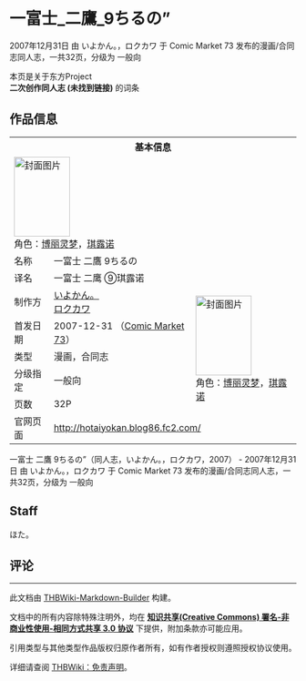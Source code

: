 # 一富士_二鷹_9ちるの”

<!-- source html: G:\repos\THBWiki-Markdown-Builder\THBWikiMarkdown\Temp\main\7\7d\ns0%3A%E4%B8%80%E5%AF%8C%E5%A3%AB_%E4%BA%8C%E9%B7%B9_9%E3%81%A1%E3%82%8B%E3%81%AE%E2%80%9D.html -->

2007年12月31日 由 いよかん。，ロクカワ 于 Comic Market 73 发布的漫画/合同志同人志，一共32页，分级为 一般向

本页是关于东方Project  
 **二次创作同人志 (未找到链接)** 的词条

## 作品信息

<table><tbody><tr><th colspan="3">基本信息</th></tr><tr><td class="cover-artwork-mobile" colspan="2"><a href="./文件-一富士_二鷹_9ちるの”封面.jpg.md" class="image" title="封面图片"><img alt="封面图片" src="https://upload.thwiki.cc/thumb/e/ed/%E4%B8%80%E5%AF%8C%E5%A3%AB_%E4%BA%8C%E9%B7%B9_9%E3%81%A1%E3%82%8B%E3%81%AE%E2%80%9D%E5%B0%81%E9%9D%A2.jpg/98px-%E4%B8%80%E5%AF%8C%E5%A3%AB_%E4%BA%8C%E9%B7%B9_9%E3%81%A1%E3%82%8B%E3%81%AE%E2%80%9D%E5%B0%81%E9%9D%A2.jpg" decoding="async" loading="lazy" width="98" height="140" srcset="https://upload.thwiki.cc/thumb/e/ed/%E4%B8%80%E5%AF%8C%E5%A3%AB_%E4%BA%8C%E9%B7%B9_9%E3%81%A1%E3%82%8B%E3%81%AE%E2%80%9D%E5%B0%81%E9%9D%A2.jpg/146px-%E4%B8%80%E5%AF%8C%E5%A3%AB_%E4%BA%8C%E9%B7%B9_9%E3%81%A1%E3%82%8B%E3%81%AE%E2%80%9D%E5%B0%81%E9%9D%A2.jpg 1.5x, https://upload.thwiki.cc/thumb/e/ed/%E4%B8%80%E5%AF%8C%E5%A3%AB_%E4%BA%8C%E9%B7%B9_9%E3%81%A1%E3%82%8B%E3%81%AE%E2%80%9D%E5%B0%81%E9%9D%A2.jpg/195px-%E4%B8%80%E5%AF%8C%E5%A3%AB_%E4%BA%8C%E9%B7%B9_9%E3%81%A1%E3%82%8B%E3%81%AE%E2%80%9D%E5%B0%81%E9%9D%A2.jpg 2x" data-file-width="268" data-file-height="384"></a><div class="cover-char">角色：<a href="./博丽灵梦.md" title="博丽灵梦">博丽灵梦</a>，<a href="./琪露诺.md" title="琪露诺">琪露诺</a></div></td>
</tr><tr><td class="label">名称</td><td colspan="2"> 一富士 二鷹 9ちるの </td></tr><tr><td class="label">译名</td><td colspan="2"> 一富士 二鹰 ⑨琪露诺 </td></tr><tr><td class="label">制作方</td><td><a href="./いよかん。.md" title="いよかん。">いよかん。</a><br><a href="./ロクカワ.md" title="ロクカワ">ロクカワ</a></td><td class="cover-artwork" rowspan="5" style="min-width:140px;"><a href="./文件-一富士_二鷹_9ちるの”封面.jpg.md" class="image" title="封面图片"><img alt="封面图片" src="https://upload.thwiki.cc/thumb/e/ed/%E4%B8%80%E5%AF%8C%E5%A3%AB_%E4%BA%8C%E9%B7%B9_9%E3%81%A1%E3%82%8B%E3%81%AE%E2%80%9D%E5%B0%81%E9%9D%A2.jpg/98px-%E4%B8%80%E5%AF%8C%E5%A3%AB_%E4%BA%8C%E9%B7%B9_9%E3%81%A1%E3%82%8B%E3%81%AE%E2%80%9D%E5%B0%81%E9%9D%A2.jpg" decoding="async" loading="lazy" width="98" height="140" srcset="https://upload.thwiki.cc/thumb/e/ed/%E4%B8%80%E5%AF%8C%E5%A3%AB_%E4%BA%8C%E9%B7%B9_9%E3%81%A1%E3%82%8B%E3%81%AE%E2%80%9D%E5%B0%81%E9%9D%A2.jpg/146px-%E4%B8%80%E5%AF%8C%E5%A3%AB_%E4%BA%8C%E9%B7%B9_9%E3%81%A1%E3%82%8B%E3%81%AE%E2%80%9D%E5%B0%81%E9%9D%A2.jpg 1.5x, https://upload.thwiki.cc/thumb/e/ed/%E4%B8%80%E5%AF%8C%E5%A3%AB_%E4%BA%8C%E9%B7%B9_9%E3%81%A1%E3%82%8B%E3%81%AE%E2%80%9D%E5%B0%81%E9%9D%A2.jpg/195px-%E4%B8%80%E5%AF%8C%E5%A3%AB_%E4%BA%8C%E9%B7%B9_9%E3%81%A1%E3%82%8B%E3%81%AE%E2%80%9D%E5%B0%81%E9%9D%A2.jpg 2x" data-file-width="268" data-file-height="384"></a><div class="cover-char">角色：<a href="./博丽灵梦.md" title="博丽灵梦">博丽灵梦</a>，<a href="./琪露诺.md" title="琪露诺">琪露诺</a></div></td>
</tr><tr><td class="label">首发日期</td><td>2007-12-31&#160;（<a href="/展会作品列表?e=Comic+Market%2373">Comic Market 73</a>）</td></tr><tr><td class="label">类型</td><td>漫画，合同志</td></tr><tr><td class="label">分级指定</td><td>一般向</td></tr><tr><td class="label">页数</td><td>32P</td></tr>
<tr><td class="label">官网页面</td><td colspan="2"><a rel="nofollow" class="external free" href="http://hotaiyokan.blog86.fc2.com/">http://hotaiyokan.blog86.fc2.com/</a></td></tr></tbody></table>

一富士 二鷹 9ちるの”（同人志，いよかん。，ロクカワ，2007） - 2007年12月31日 由 いよかん。，ロクカワ 于 Comic Market 73 发布的漫画/合同志同人志，一共32页，分级为 一般向

## Staff
  
ほた。
  


## 评论




---

此文档由 [THBWiki-Markdown-Builder](https://github.com/Delsin-Yu/THBWiki-Markdown-Builder) 构建。

文档中的所有内容除特殊注明外，均在 [**知识共享(Creative Commons) 署名-非商业性使用-相同方式共享 3.0 协议**](https://creativecommons.org/licenses/by-sa/3.0/deed.zh-hans) 下提供，附加条款亦可能应用。

引用类型与其他类型作品版权归原作者所有，如有作者授权则遵照授权协议使用。

详细请查阅 [THBWiki：免责声明](https://thbwiki.cc/THBWiki:%E5%85%8D%E8%B4%A3%E5%A3%B0%E6%98%8E)。

